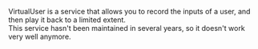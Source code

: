 VirtualUser is a service that allows you to record the inputs of a user, and then play it back to a limited extent.  
This service hasn't been maintained in several years, so it doesn't work very well anymore.